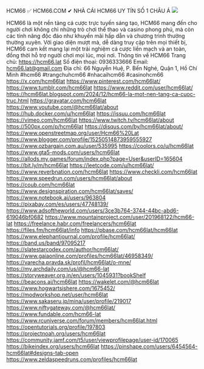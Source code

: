 HCM66 ✅ HCM66.COM ✔ NHÀ CÁI HCM66 UY TÍN SỐ 1 CHÂU Á
![](https://g0v.hackmd.io/_uploads/ByGIFXhHke.jpg)

HCM66 là một nền tảng cá cược trực tuyến sáng tạo, HCM66 mang đến cho người chơi không chỉ những trò chơi thể thao và casino phong phú, mà còn các tính năng độc đáo như khuyến mãi hấp dẫn và chương trình thưởng thường xuyên. Với giao diện mượt mà, dễ dàng truy cập trên mọi thiết bị, HCM66 cam kết mang lại một trải nghiệm cá cược liền mạch và an toàn, đồng thời hỗ trợ người chơi mọi lúc, mọi nơi.
Thông tin về HCM66
Trang chủ: https://hcm66.lat
Số điện thoại: 0936333666
Email: hcm66.lat@gmail.com
Địa chỉ: 66 Nguyễn Huệ, P. Bến Nghé, Quận 1, Hồ Chí Minh
#hcm66 #trangchuhcm66 #nhacaihcm66 #casinohcm66
https://x.com/hcm66lat
https://www.pinterest.com/hcm66lat/
https://www.tumblr.com/hcm66lat
https://www.reddit.com/user/hcm66lat/
https://hcm66lat.blogspot.com/2024/12/hcm66-la-mot-nen-tang-ca-cuoc-truc.html
https://gravatar.com/hcm66lat
https://www.youtube.com/@hcm66lat/about
https://hub.docker.com/u/hcm66lat
https://issuu.com/hcm66lat
https://vimeo.com/hcm66lat
https://www.twitch.tv/hcm66lat/about
https://500px.com/p/hcm66lat
https://disqus.com/by/hcm66lat/about/
https://www.openstreetmap.org/user/Hcm66%20Lat
https://www.blogger.com/profile/15250514873959555927
https://www.ozbargain.com.au/user/535995
https://coolors.co/u/hcm66lat
https://www.gta5-mods.com/users/hcm66lat
https://allods.my.games/forum/index.php?page=User&userID=165604
https://bit.ly/m/hcm66lat
https://leetcode.com/u/hcm66lat/
https://www.reverbnation.com/hcm66lat
https://www.checkli.com/hcm66lat
https://www.speedrun.com/users/hcm66lat/about
https://coub.com/hcm66lat
https://www.designspiration.com/hcm66lat/saves/
https://www.notebook.ai/users/963804
https://pixabay.com/es/users/47748139/
https://www.adsoftheworld.com/users/3ce3b764-3744-44bc-abd6-619046bf0682
https://www.mountainproject.com/user/201968122/hcm66-lat
https://freelance.habr.com/freelancers/hcm66lat
https://files.fm/hcm66lat/info
https://pbase.com/hcm66lat/hcm66lat
https://www.elephantjournal.com/profile/hcm66lat/
https://band.us/band/97095217
https://slatestarcodex.com/author/hcm66lat/
https://www.gaiaonline.com/profiles/hcm66lat/46958349/
https://varecha.pravda.sk/profil/hcm66lat/o-mne/
https://my.archdaily.com/us/@hcm66-lat
https://storyweaver.org.in/en/users/1045931?bookShelf
https://beacons.ai/hcm66lat
https://wakelet.com/@hcm66lat
https://www.hogwartsishere.com/1675452/
https://modworkshop.net/user/hcm66lat
https://www.sakaseru.jp/mina/user/profile/219017
https://www.niftygateway.com/@hcm66lat/
https://www.fundable.com/hcm66-lat
https://www.rcuniverse.com/forum/members/hcm66lat.html
https://opentutorials.org/profile/197803
https://projectnoah.org/users/hcm66lat
https://community.jamf.com/t5/user/viewprofilepage/user-id/170065
https://bikeindex.org/users/hcm66lat
https://pinshape.com/users/6454564-hcm66lat#designs-tab-open
https://www.zeldaspeedruns.com/profiles/hcm66lat